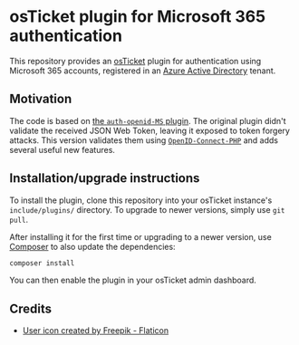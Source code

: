 # osTicket plugin for Microsoft 365 authentication

This repository provides an [osTicket](https://osticket.com/) plugin for authentication using Microsoft 365 accounts, registered in an [Azure Active Directory](https://azure.microsoft.com/en-us/services/active-directory/) tenant.

## Motivation

The code is based on [the `auth-openid-MS` plugin](https://github.com/cbasolutions/osTicket-Plugins/tree/master/auth-openid-MS). The original plugin didn't validate the received JSON Web Token, leaving it exposed to token forgery attacks. This version validates them using [`OpenID-Connect-PHP`](https://github.com/jumbojett/OpenID-Connect-PHP) and adds several useful new features.

## Installation/upgrade instructions

To install the plugin, clone this repository into your osTicket instance's `include/plugins/` directory. To upgrade to newer versions, simply use `git pull`.

After installing it for the first time or upgrading to a newer version, use [Composer](https://getcomposer.org/) to also update the dependencies:

```sh
composer install
```

You can then enable the plugin in your osTicket admin dashboard.

## Credits

- [User icon created by Freepik - Flaticon](https://www.flaticon.com/free-icons/user)
